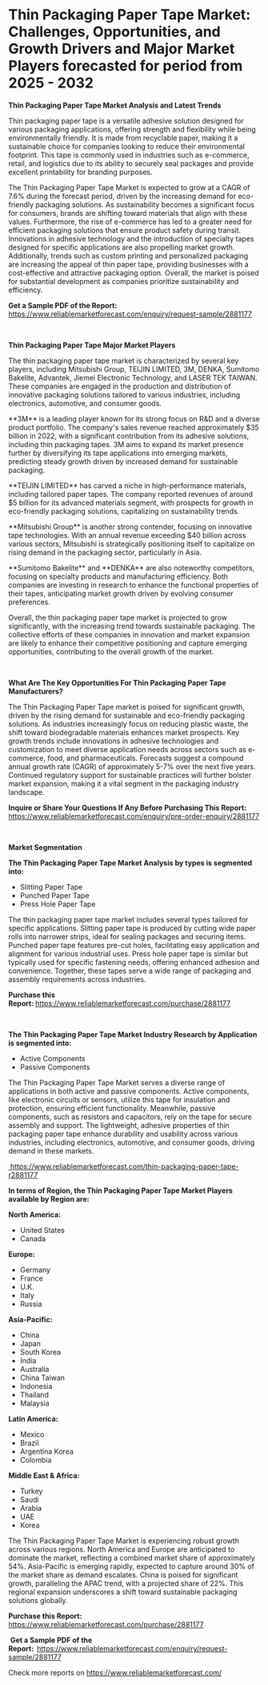 <p><h1>Thin Packaging Paper Tape Market: Challenges, Opportunities, and Growth Drivers and Major Market Players forecasted for period from 2025 - 2032</h1></p><p><strong>Thin Packaging Paper Tape Market Analysis and Latest Trends</strong></p>
<p><p>Thin packaging paper tape is a versatile adhesive solution designed for various packaging applications, offering strength and flexibility while being environmentally friendly. It is made from recyclable paper, making it a sustainable choice for companies looking to reduce their environmental footprint. This tape is commonly used in industries such as e-commerce, retail, and logistics due to its ability to securely seal packages and provide excellent printability for branding purposes.</p><p>The Thin Packaging Paper Tape Market is expected to grow at a CAGR of 7.6% during the forecast period, driven by the increasing demand for eco-friendly packaging solutions. As sustainability becomes a significant focus for consumers, brands are shifting toward materials that align with these values. Furthermore, the rise of e-commerce has led to a greater need for efficient packaging solutions that ensure product safety during transit. Innovations in adhesive technology and the introduction of specialty tapes designed for specific applications are also propelling market growth. Additionally, trends such as custom printing and personalized packaging are increasing the appeal of thin paper tape, providing businesses with a cost-effective and attractive packaging option. Overall, the market is poised for substantial development as companies prioritize sustainability and efficiency.</p></p>
<p><strong>Get a Sample PDF of the Report:&nbsp;</strong> <a href="https://www.reliablemarketforecast.com/enquiry/request-sample/2881177?utm_campaign=2202&utm_medium=2&utm_source=Github&utm_content=ia&utm_term=12032025&utm_id=thin-packaging-paper-tape">https://www.reliablemarketforecast.com/enquiry/request-sample/2881177</a></p>
<p>&nbsp;</p>
<p><strong>Thin Packaging Paper Tape Major Market Players</strong></p>
<p><p>The thin packaging paper tape market is characterized by several key players, including Mitsubishi Group, TEIJIN LIMITED, 3M, DENKA, Sumitomo Bakelite, Advantek, Jiemei Electronic Technology, and LASER TEK TAIWAN. These companies are engaged in the production and distribution of innovative packaging solutions tailored to various industries, including electronics, automotive, and consumer goods.</p><p>**3M** is a leading player known for its strong focus on R&D and a diverse product portfolio. The company's sales revenue reached approximately $35 billion in 2022, with a significant contribution from its adhesive solutions, including thin packaging tapes. 3M aims to expand its market presence further by diversifying its tape applications into emerging markets, predicting steady growth driven by increased demand for sustainable packaging.</p><p>**TEIJIN LIMITED** has carved a niche in high-performance materials, including tailored paper tapes. The company reported revenues of around $5 billion for its advanced materials segment, with prospects for growth in eco-friendly packaging solutions, capitalizing on sustainability trends.</p><p>**Mitsubishi Group** is another strong contender, focusing on innovative tape technologies. With an annual revenue exceeding $40 billion across various sectors, Mitsubishi is strategically positioning itself to capitalize on rising demand in the packaging sector, particularly in Asia.</p><p>**Sumitomo Bakelite** and **DENKA** are also noteworthy competitors, focusing on specialty products and manufacturing efficiency. Both companies are investing in research to enhance the functional properties of their tapes, anticipating market growth driven by evolving consumer preferences.</p><p>Overall, the thin packaging paper tape market is projected to grow significantly, with the increasing trend towards sustainable packaging. The collective efforts of these companies in innovation and market expansion are likely to enhance their competitive positioning and capture emerging opportunities, contributing to the overall growth of the market.</p></p>
<p>&nbsp;</p>
<p><strong>What Are The Key Opportunities For Thin Packaging Paper Tape Manufacturers?</strong></p>
<p><p>The Thin Packaging Paper Tape market is poised for significant growth, driven by the rising demand for sustainable and eco-friendly packaging solutions. As industries increasingly focus on reducing plastic waste, the shift toward biodegradable materials enhances market prospects. Key growth trends include innovations in adhesive technologies and customization to meet diverse application needs across sectors such as e-commerce, food, and pharmaceuticals. Forecasts suggest a compound annual growth rate (CAGR) of approximately 5-7% over the next five years. Continued regulatory support for sustainable practices will further bolster market expansion, making it a vital segment in the packaging industry landscape.</p></p>
<p><strong>Inquire or Share Your Questions If Any Before Purchasing This Report:</strong> <a href="https://www.reliablemarketforecast.com/enquiry/pre-order-enquiry/2881177?utm_campaign=2202&utm_medium=2&utm_source=Github&utm_content=ia&utm_term=12032025&utm_id=thin-packaging-paper-tape">https://www.reliablemarketforecast.com/enquiry/pre-order-enquiry/2881177</a></p>
<p>&nbsp;</p>
<p><strong>Market Segmentation</strong></p>
<p><strong>The Thin Packaging Paper Tape Market Analysis by types is segmented into:</strong></p>
<p><ul><li>Slitting Paper Tape</li><li>Punched Paper Tape</li><li>Press Hole Paper Tape</li></ul></p>
<p><p>The thin packaging paper tape market includes several types tailored for specific applications. Slitting paper tape is produced by cutting wide paper rolls into narrower strips, ideal for sealing packages and securing items. Punched paper tape features pre-cut holes, facilitating easy application and alignment for various industrial uses. Press hole paper tape is similar but typically used for specific fastening needs, offering enhanced adhesion and convenience. Together, these tapes serve a wide range of packaging and assembly requirements across industries.</p></p>
<p><strong>Purchase this Report:&nbsp;</strong><a href="https://www.reliablemarketforecast.com/purchase/2881177?utm_campaign=2202&utm_medium=2&utm_source=Github&utm_content=ia&utm_term=12032025&utm_id=thin-packaging-paper-tape">https://www.reliablemarketforecast.com/purchase/2881177</a></p>
<p>&nbsp;</p>
<p><strong>The Thin Packaging Paper Tape Market Industry Research by Application is segmented into:</strong></p>
<p><ul><li>Active Components</li><li>Passive Components</li></ul></p>
<p><p>The Thin Packaging Paper Tape Market serves a diverse range of applications in both active and passive components. Active components, like electronic circuits or sensors, utilize this tape for insulation and protection, ensuring efficient functionality. Meanwhile, passive components, such as resistors and capacitors, rely on the tape for secure assembly and support. The lightweight, adhesive properties of thin packaging paper tape enhance durability and usability across various industries, including electronics, automotive, and consumer goods, driving demand in these markets.</p></p>
<p><a href="https://www.reliablemarketforecast.com/thin-packaging-paper-tape-r2881177?utm_campaign=2202&utm_medium=2&utm_source=Github&utm_content=ia&utm_term=12032025&utm_id=thin-packaging-paper-tape">&nbsp;https://www.reliablemarketforecast.com/thin-packaging-paper-tape-r2881177</a></p>
<p><strong>In terms of Region, the Thin Packaging Paper Tape Market Players available by Region are:</strong></p>
<p>
    <p> <strong> North America: </strong>
        <ul>
            <li>United States</li>
            <li>Canada</li>
        </ul>
        </p> 
    <p> <strong> Europe: </strong>
        <ul>
            <li>Germany</li>
            <li>France</li>
            <li>U.K.</li>
            <li>Italy</li>
            <li>Russia</li>
        </ul>
        </p> 
    <p> <strong> Asia-Pacific: </strong>
        <ul>
            <li>China</li>
            <li>Japan</li>
            <li>South Korea</li>
            <li>India</li>
            <li>Australia</li>
            <li>China Taiwan</li>
            <li>Indonesia</li>
            <li>Thailand</li>
            <li>Malaysia</li>
        </ul>
        </p> 
    <p> <strong> Latin America: </strong>
        <ul>
            <li>Mexico</li>
            <li>Brazil</li>
            <li>Argentina Korea</li>
            <li>Colombia</li>
        </ul>
        </p> 
    <p> <strong> Middle East & Africa: </strong>
        <ul>
            <li>Turkey</li>
            <li>Saudi</li>
            <li>Arabia</li>
            <li>UAE</li>
            <li>Korea</li>
        </ul>
    </p>
    </p>
<p><p>The Thin Packaging Paper Tape Market is experiencing robust growth across various regions. North America and Europe are anticipated to dominate the market, reflecting a combined market share of approximately 54%. Asia-Pacific is emerging rapidly, expected to capture around 30% of the market share as demand escalates. China is poised for significant growth, paralleling the APAC trend, with a projected share of 22%. This regional expansion underscores a shift toward sustainable packaging solutions globally.</p></p>
<p><strong>Purchase this Report: </strong><a href="https://www.reliablemarketforecast.com/purchase/2881177?utm_campaign=2202&utm_medium=2&utm_source=Github&utm_content=ia&utm_term=12032025&utm_id=thin-packaging-paper-tape">https://www.reliablemarketforecast.com/purchase/2881177</a></p>
<p>&nbsp;<strong>Get a Sample PDF of the Report:&nbsp;&nbsp;</strong><a href="https://www.reliablemarketforecast.com/enquiry/request-sample/2881177?utm_campaign=2202&utm_medium=2&utm_source=Github&utm_content=ia&utm_term=12032025&utm_id=thin-packaging-paper-tape">https://www.reliablemarketforecast.com/enquiry/request-sample/2881177</a></p>
<p><strong></strong></p>
<p>Check more reports on <a href="https://www.reliablemarketforecast.com/?utm_campaign=2202&utm_medium=2&utm_source=Github&utm_content=ia&utm_term=12032025&utm_id=thin-packaging-paper-tape">https://www.reliablemarketforecast.com/</a></p>